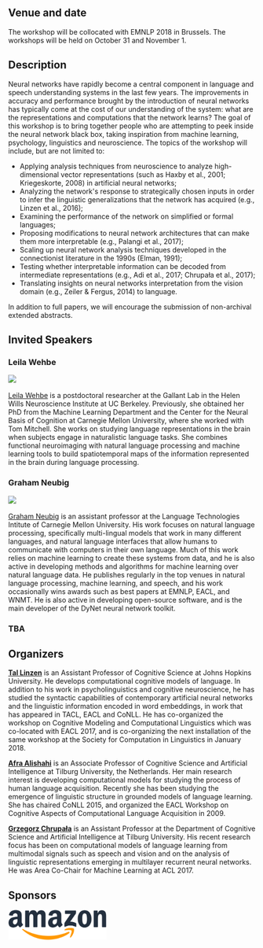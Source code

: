 ## Venue and date

The workshop will be collocated with EMNLP 2018 in Brussels. 
The workshops will be held on October 31 and November 1.

## Description
Neural networks have rapidly become a central component in language and speech understanding systems in the last few years. The improvements in accuracy and performance brought by the introduction of neural networks has typically come at the cost of our understanding of the system: what are the representations and computations that the network learns? The goal of this workshop is to bring together people who are attempting to peek inside the neural network black box, taking inspiration from machine learning, psychology, linguistics and neuroscience. The topics of the workshop will include, but are not limited to:


- Applying analysis techniques from neuroscience to analyze high-dimensional vector representations (such as Haxby et al., 2001; Kriegeskorte, 2008) in artificial neural networks;
- Analyzing the network's response to strategically chosen inputs in order to infer the linguistic generalizations that the network has acquired (e.g., Linzen et al., 2016);
- Examining the performance of the network on simplified or formal languages;
- Proposing modifications to neural network architectures that can make them more interpretable (e.g., Palangi et al., 2017);
- Scaling up neural network analysis techniques developed in the connectionist literature in the 1990s (Elman, 1991);
- Testing whether interpretable information can be decoded from intermediate representations (e.g., Adi et al.,  2017; Chrupała et al., 2017);
- Translating insights on neural networks interpretation from the vision domain (e.g., Zeiler & Fergus, 2014) to language.

In addition to full papers, we will encourage the submission of non-archival extended abstracts.

## Invited Speakers

###  Leila Wehbe  
<img src="http://www.cs.cmu.edu/~lwehbe/pic01.jpg" width="100px"> 

[Leila Wehbe](http://www.cs.cmu.edu/~lwehbe/) is a postdoctoral researcher at the Gallant Lab in the Helen Wills Neuroscience Institute at UC Berkeley. Previously, she obtained her PhD from the Machine Learning Department and the Center for the Neural Basis of Cognition at Carnegie Mellon University, where she worked with Tom Mitchell. She works on studying language representations in the brain when subjects engage in naturalistic language tasks. She combines functional neuroimaging with natural language processing and machine learning tools to build spatiotemporal maps of the information represented in the brain during language processing.

### Graham Neubig
<img src="http://www.phontron.com/images/neubig-headshot-2016-small.jpg" width="100px"> 

[Graham Neubig](http://www.phontron.com/) is an assistant professor at the Language Technologies Intitute of Carnegie Mellon University. His work focuses on natural language processing, specifically multi-lingual models that work in many different languages, and natural language interfaces that allow humans to communicate with computers in their own language. Much of this work relies on machine learning to create these systems from data, and he is also active in developing methods and algorithms for machine learning over natural language data. He publishes regularly in the top venues in natural language processing, machine learning, and speech, and his work occasionally wins awards such as best papers at EMNLP, EACL, and WNMT. He is also active in developing open-source software, and is the main developer of the DyNet neural network toolkit.

### TBA

## Organizers

**[Tal Linzen](http://tallinzen.net/)** is an Assistant Professor of Cognitive Science at Johns Hopkins University. He develops computational cognitive models of language. In addition to his work in psycholinguistics and cognitive neuroscience, he has studied the syntactic capabilities of contemporary artificial neural networks and the linguistic information encoded in word embeddings, in work that has appeared in TACL, EACL and CoNLL. He has co-organized the workshop on Cognitive Modeling and Computational Linguistics which was co-located with EACL 2017, and is co-organizing the next installation of the same workshop at the Society for Computation in Linguistics in January 2018.

**[Afra Alishahi](https://ilk.uvt.nl/~aalishah/)** is an Associate Professor of Cognitive Science and Artificial Intelligence at Tilburg University, the Netherlands. Her main research interest is developing computational models for studying the process of human language acquisition. Recently she has been studying the emergence of linguistic structure in grounded models of language learning. She has chaired CoNLL 2015, and organized the EACL Workshop on Cognitive Aspects of Computational Language Acquisition in 2009.

**[Grzegorz Chrupała](http://grzegorz.chrupala.me)** is an Assistant Professor at the Department of Cognitive Science and Artificial Intelligence at Tilburg University. His recent research focus has been on computational models of language learning  from multimodal signals such as speech and vision and on the analysis of linguistic representations emerging in multilayer recurrent neural networks. He was Area Co-Chair for Machine Learning at ACL 2017.

## Sponsors

<img src="Amazon-logo-RGB.png" width="200px">


